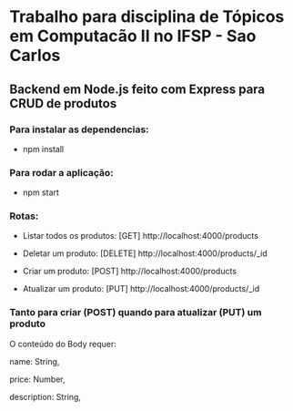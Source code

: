 # Trabalho para disciplina de Tópicos em Computacão II no IFSP - Sao Carlos
## Backend em Node.js feito com Express para CRUD de produtos
### Para instalar as dependencias:
 - npm install
 ### Para  rodar a aplicação:
 - npm start
### Rotas:

 - Listar todos os produtos: [GET] http://localhost:4000/products

 - Deletar um produto: [DELETE] http://localhost:4000/products/_id

 - Criar um produto: [POST] http://localhost:4000/products

 - Atualizar um produto: [PUT] http://localhost:4000/products/_id

### Tanto para criar (POST) quando para atualizar (PUT) um produto
  O conteúdo do Body requer:
    
  name: String, 
  
  price: Number,
  
  description: String,
